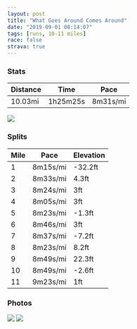 ```yaml
---
layout: post
title: "What Goes Around Comes Around"
date: "2019-09-01 08:14:07"
tags: [runs, 10-11 miles]
race: false
strava: true
---
```


### Stats

| Distance | Time | Pace |
|----------|------|------|
|10.03mi|1h25m25s|8m31s/mi|

<img src='https://maps.googleapis.com/maps/api/staticmap?maptype=roadmap&path=enc:aurwFzbqbMu@aAoAm@oAkAs@oAi@Os@PISLIISDCQY[UuAKBa@uA{@GYzBgDpAqEhAmAXeA~@_B`@wBnAgCHw@nAyDHy@\[d@sA@iAh@uAFw@Ee@FGk@m@Dq@PMrBg@lBGxAa@z@cArAeCv@cAvAeAdAa@hBKxBT|DvA|BI|CTbAPt@S|ALn[tEdE~@bU|FhElBvBd@tClAt@tAzASnAd@|BjB|@bAlArBj@xELjGe@VKzCHxDj@bMWrBLvDKrB[lA?z@XzBz@`DHlABtC[b@IbAN|@In@TrCRFSvBm@|A?|@n@pB\d@Ff@`AjBt@rH|AvADb@P@BPv@l@E|@Xv@ZrBLnAEr@n@rCNnBXh@p@XxAhC^Jr@hALr@a@f@@h@^pAHr@fA^NXf@Pt@vA|@dAfAbD|A`CXDLVb@tBAfAh@d@Dd@ZL\j@Vp@lA`@z@nAd@tAh@FXbAb@l@t@dBDjAPDCbBXzAMf@UXCj@YDIVNl@Kf@j@d@IjASPIb@f@b@o@t@c@|BYl@QHdCjBj@vBu@fAiBzBoBjBuAp@u@Ai@c@Si@CyAeAdCiAb@q@vAYFCXoA`Aw@dBUrA_AVmAa@Im@o@kADCeAu@B[c@SYk@i@Ng@|@eB|AyBEm@q@aBCk@\u@{@k@Yg@@UVq@Qw@ROc@yCg@QQQq@LoBj@m@Ch@GAGp@_Ax@YaAU[]GiD~@]RYh@uDeBaDTg@S}BHq@K}Ag@yB?}Ca@GSJ_EZqCImAj@oFaCk@gDg@iAAo@N{Ao@yCcA}Mq@cMeBsHg@yBFkK{AwBNeDEkOg@}\}A_AUmBs@a@[Sq@oCWyBq@_Ce@sAImAuBAcAh@{@KUaB[lB}Fj@a@XwC^iAB{An@eBdA}@x@uBn@qCAc@X}@^e@n@yCxB}DRqA`@s@Uu@T}@^[j@_BP}@Ce@Xs@hAiBZ_DZo@hAiAD_AdAiDx@uAz@_ElAyAJw@v@gBYiCHk@l@eAn@aCx@}Ar@w@t@eDj@SfAeAHi@MwAN[N{Bt@}@FgAdA_BD[ZCRVXBt@o@QeAkCoBc@ZWHDj@f@t@`BdAr@MV]Iy@sBsAo@IW^u@^Nf@`@l@~Ar@b@d@&key=AIzaSyC1MId7bFpkLXNAaYhBSTb8jLyiSqzbDtM&size=800x800&markers=color:yellow|label:S|40.73313,-73.98462&markers=color:green|label:F|40.73362000000003,-73.98512999999988'>

### Splits

| Mile | Pace | Elevation |
|------|------|-----------|
|1|8m15s/mi|-32.2ft|
|2|8m33s/mi|4.3ft|
|3|8m24s/mi|3ft|
|4|8m05s/mi|3ft|
|5|8m23s/mi|-1.3ft|
|6|8m46s/mi|3ft|
|7|8m37s/mi|-7.2ft|
|8|8m23s/mi|8.2ft|
|9|8m49s/mi|22.3ft|
|10|8m49s/mi|-2.6ft|
|11|9m23s/mi|1ft|

### Photos
<img src='https://dgtzuqphqg23d.cloudfront.net/ozDH1QshT38N9C7MKXAMe0hXZsw_LQmp1H8wZ82bBvw-768x379.jpg'>

<img src='https://dgtzuqphqg23d.cloudfront.net/4tTc3GbJ1i-FD1s0tWbRK-bs7SrvXfdjwmE5VU6R5fA-768x373.jpg'>
